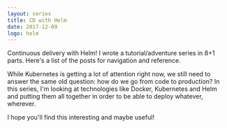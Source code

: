 ```yaml
---
layout: series
title: CD with Helm
date: 2017-12-09
logo: helm
---
```

Continuous delivery with Helm! I wrote a tutorial/adventure series in 8+1 parts.
Here's a list of the posts for navigation and reference.

While Kubernetes is getting a lot of attention right now, we still need to
answer the same old question: how do we go from code to production? In this
series, I'm looking at technologies like Docker, Kubernetes and Helm and putting
them all together in order to be able to deploy whatever, wherever.

I hope you'll find this interesting and maybe useful!
